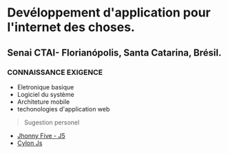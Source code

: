 # Devéloppement d'application pour l'internet des choses. 
## Senai CTAI- Florianópolis, Santa Catarina, Brésil.


### CONNAISSANCE EXIGENCE

* Eletronique basique
* Logiciel du système
* Architeture mobile
* techonologies d'application web


> Sugestion personel

* [Jhonny Five - J5](http://johnny-five.io "jHONNY FIVE")
* [Cylon Js](https://cylonjs.com/ "Cylon Js")
